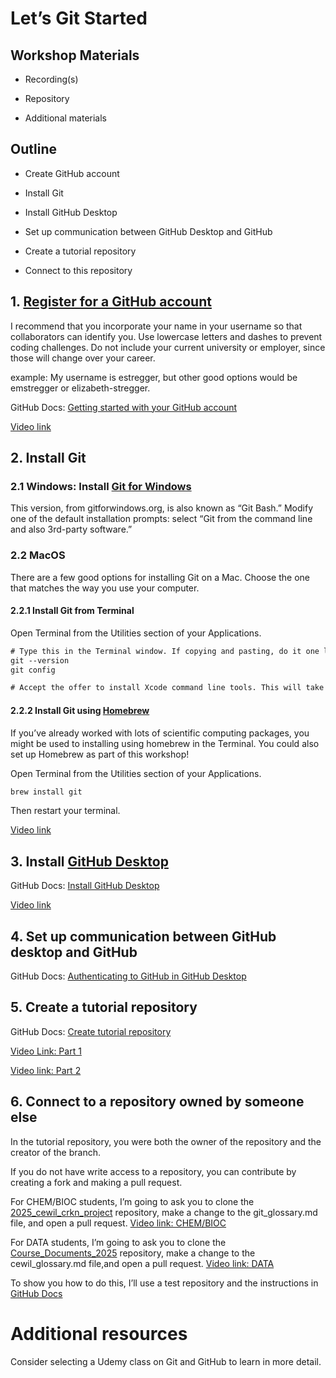 # Let’s Git Started


## Workshop Materials

- Recording(s)

- Repository

- Additional materials

## Outline

- Create GitHub account

- Install Git

- Install GitHub Desktop

- Set up communication between GitHub Desktop and GitHub

- Create a tutorial repository

- Connect to this repository

## 1. [Register for a GitHub account](https://github.com/)

I recommend that you incorporate your name in your username so that
collaborators can identify you. Use lowercase letters and dashes to
prevent coding challenges. Do not include your current university or
employer, since those will change over your career.

example: My username is estregger, but other good options would be
emstregger or elizabeth-stregger.

GitHub Docs: [Getting started with your GitHub
account](https://docs.github.com/en/get-started/onboarding/getting-started-with-your-github-account)

[Video
link](https://mountallison-my.sharepoint.com/:v:/g/personal/estregger_mta_ca/EQht1LJn3oxOiBmCH3dmnJgBGSEJVHNfht7dnA4YimGujQ?e=nwLMCn&nav=eyJyZWZlcnJhbEluZm8iOnsicmVmZXJyYWxBcHAiOiJTdHJlYW1XZWJBcHAiLCJyZWZlcnJhbFZpZXciOiJTaGFyZURpYWxvZy1MaW5rIiwicmVmZXJyYWxBcHBQbGF0Zm9ybSI6IldlYiIsInJlZmVycmFsTW9kZSI6InZpZXcifX0%3D)

## 2. Install Git

### 2.1 Windows: Install [Git for Windows](https://gitforwindows.org/)

This version, from gitforwindows.org, is also known as “Git Bash.”
Modify one of the default installation prompts: select “Git from the
command line and also 3rd-party software.”

### 2.2 MacOS

There are a few good options for installing Git on a Mac. Choose the one
that matches the way you use your computer.

#### 2.2.1 Install Git from Terminal

Open Terminal from the Utilities section of your Applications.

``` default
# Type this in the Terminal window. If copying and pasting, do it one line at a time.
git --version
git config

# Accept the offer to install Xcode command line tools. This will take approximately 10 minutes, depending on your Internet connection.
```

#### 2.2.2 Install Git using [Homebrew](https://brew.sh/)

If you’ve already worked with lots of scientific computing packages, you
might be used to installing using homebrew in the Terminal. You could
also set up Homebrew as part of this workshop!

Open Terminal from the Utilities section of your Applications.

``` default
brew install git
```

Then restart your terminal.

[Video
link](https://mountallison-my.sharepoint.com/:v:/g/personal/estregger_mta_ca/EaYO_GDF0pZIiD3M8ld6zVcBgKz-J5zXZzcrhUTqKNZkQA?e=carNOj&nav=eyJyZWZlcnJhbEluZm8iOnsicmVmZXJyYWxBcHAiOiJTdHJlYW1XZWJBcHAiLCJyZWZlcnJhbFZpZXciOiJTaGFyZURpYWxvZy1MaW5rIiwicmVmZXJyYWxBcHBQbGF0Zm9ybSI6IldlYiIsInJlZmVycmFsTW9kZSI6InZpZXcifX0%3D)

## 3. Install [GitHub Desktop](https://github.com/apps/desktop)

GitHub Docs: [Install GitHub
Desktop](https://docs.github.com/en/desktop/installing-and-authenticating-to-github-desktop/installing-github-desktop?platform=mac)

[Video
link](https://mountallison-my.sharepoint.com/:v:/g/personal/estregger_mta_ca/EeqiFk94QGhEicdBLDQ4MJIBupeOm7f3c5nPaE-PAd0s5g?e=fTNLkR&nav=eyJyZWZlcnJhbEluZm8iOnsicmVmZXJyYWxBcHAiOiJTdHJlYW1XZWJBcHAiLCJyZWZlcnJhbFZpZXciOiJTaGFyZURpYWxvZy1MaW5rIiwicmVmZXJyYWxBcHBQbGF0Zm9ybSI6IldlYiIsInJlZmVycmFsTW9kZSI6InZpZXcifX0%3D)

## 4. Set up communication between GitHub desktop and GitHub

GitHub Docs: [Authenticating to GitHub in GitHub
Desktop](https://docs.github.com/en/desktop/installing-and-authenticating-to-github-desktop/authenticating-to-github-in-github-desktop?platform=mac)

## 5. Create a tutorial repository

GitHub Docs: [Create tutorial
repository](https://docs.github.com/en/desktop/overview/creating-your-first-repository-using-github-desktop#part-2-creating-a-new-repository)

[Video Link: Part
1](https://mountallison-my.sharepoint.com/:v:/r/personal/estregger_mta_ca/Documents/CEWIL_CRKN_Git_setup_5a.webm?csf=1&web=1&e=PZWGAP&nav=eyJyZWZlcnJhbEluZm8iOnsicmVmZXJyYWxBcHAiOiJTdHJlYW1XZWJBcHAiLCJyZWZlcnJhbFZpZXciOiJTaGFyZURpYWxvZy1MaW5rIiwicmVmZXJyYWxBcHBQbGF0Zm9ybSI6IldlYiIsInJlZmVycmFsTW9kZSI6InZpZXcifX0%3D)

[Video link: Part
2](https://mountallison-my.sharepoint.com/:v:/g/personal/estregger_mta_ca/EaCPfzwrGm5CpK4guWUrsfMBHjm3k4Ul3lgclxuI-5VNog?e=QWIOak&nav=eyJyZWZlcnJhbEluZm8iOnsicmVmZXJyYWxBcHAiOiJTdHJlYW1XZWJBcHAiLCJyZWZlcnJhbFZpZXciOiJTaGFyZURpYWxvZy1MaW5rIiwicmVmZXJyYWxBcHBQbGF0Zm9ybSI6IldlYiIsInJlZmVycmFsTW9kZSI6InZpZXcifX0%3D)

## 6. Connect to a repository owned by someone else

In the tutorial repository, you were both the owner of the repository
and the creator of the branch.

If you do not have write access to a repository, you can contribute by
creating a fork and making a pull request.

For CHEM/BIOC students, I’m going to ask you to clone the
[2025_cewil_crkn_project](https://github.com/estregger/2025_cewil_crkn_project)
repository, make a change to the git_glossary.md file, and open a pull
request. [Video link:
CHEM/BIOC](https://mountallison-my.sharepoint.com/:v:/g/personal/estregger_mta_ca/EVzlgjQ6BDJKuGWMYI8-sIABIqmeZed_BqDgGxK2NhmvLw?e=4CDtE9&nav=eyJyZWZlcnJhbEluZm8iOnsicmVmZXJyYWxBcHAiOiJTdHJlYW1XZWJBcHAiLCJyZWZlcnJhbFZpZXciOiJTaGFyZURpYWxvZy1MaW5rIiwicmVmZXJyYWxBcHBQbGF0Zm9ybSI6IldlYiIsInJlZmVycmFsTW9kZSI6InZpZXcifX0%3D)

For DATA students, I’m going to ask you to clone the
[Course_Documents_2025](https://github.com/MtADATA3101/Course_Documents_2025)
repository, make a change to the cewil_glossary.md file,and open a pull
request. [Video link:
DATA](https://mountallison-my.sharepoint.com/:v:/g/personal/estregger_mta_ca/EaU33x_KCcJAu5ZfCuRX1QcBz2xr0l0PVi9iWt37Ox3qag?e=4laddg&nav=eyJyZWZlcnJhbEluZm8iOnsicmVmZXJyYWxBcHAiOiJTdHJlYW1XZWJBcHAiLCJyZWZlcnJhbFZpZXciOiJTaGFyZURpYWxvZy1MaW5rIiwicmVmZXJyYWxBcHBQbGF0Zm9ybSI6IldlYiIsInJlZmVycmFsTW9kZSI6InZpZXcifX0%3D)

To show you how to do this, I’ll use a test repository and the
instructions in [GitHub
Docs](https://docs.github.com/en/desktop/adding-and-cloning-repositories/cloning-and-forking-repositories-from-github-desktop)

# Additional resources

Consider selecting a Udemy class on Git and GitHub to learn in more
detail.

